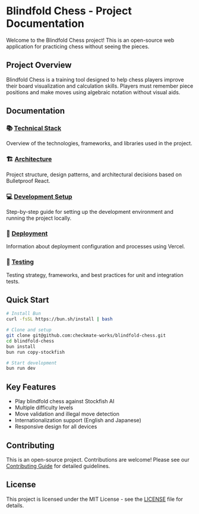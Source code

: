 # Blindfold Chess - Project Documentation

Welcome to the Blindfold Chess project! This is an open-source web application for practicing chess without seeing the pieces.

## Project Overview

Blindfold Chess is a training tool designed to help chess players improve their board visualization and calculation skills. Players must remember piece positions and make moves using algebraic notation without visual aids.

## Documentation

### 📚 [Technical Stack](./docs/tech-stack.md)
Overview of the technologies, frameworks, and libraries used in the project.

### 🏗️ [Architecture](./docs/architecture.md)
Project structure, design patterns, and architectural decisions based on Bulletproof React.

### 💻 [Development Setup](./docs/development.md)
Step-by-step guide for setting up the development environment and running the project locally.

### 🚀 [Deployment](./docs/deployment.md)
Information about deployment configuration and processes using Vercel.

### 🧪 [Testing](./docs/testing.md)
Testing strategy, frameworks, and best practices for unit and integration tests.

## Quick Start

```bash
# Install Bun
curl -fsSL https://bun.sh/install | bash

# Clone and setup
git clone git@github.com:checkmate-works/blindfold-chess.git
cd blindfold-chess
bun install
bun run copy-stockfish

# Start development
bun run dev
```

## Key Features

- Play blindfold chess against Stockfish AI
- Multiple difficulty levels
- Move validation and illegal move detection
- Internationalization support (English and Japanese)
- Responsive design for all devices

## Contributing

This is an open-source project. Contributions are welcome! Please see our [Contributing Guide](./CONTRIBUTING.md) for detailed guidelines.

## License

This project is licensed under the MIT License - see the [LICENSE](./LICENSE) file for details.
